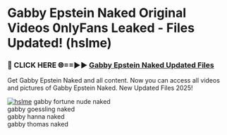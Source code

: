 # Gabby Epstein Naked Original Videos 0nlyFans Leaked - Files Updated! (hslme)

<h3>🔴 CLICK HERE 🌐==►► <a href="https://tinyurl.com/yckcrads" rel="nofollow">Gabby Epstein Naked Updated Files</a></h3>

Get Gabby Epstein Naked and all content. Now you can access all videos and pictures of Gabby Epstein Naked. New Updated Files 2025!

[![hslme](https://i.imgur.com/hpKpOFt.gif)](https://tinyurl.com/yckcrads)
gabby fortune nude naked<br>
gabby goessling naked<br>
gabby hanna naked<br>
gabby thomas naked